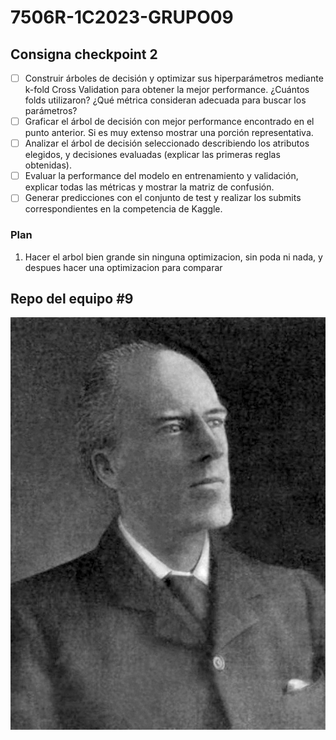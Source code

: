 # 7506R-1C2023-GRUPO09

## Consigna checkpoint 2
- [ ] Construir árboles de decisión y optimizar sus hiperparámetros mediante k-fold Cross Validation para obtener la mejor performance. ¿Cuántos folds utilizaron? ¿Qué métrica consideran adecuada para buscar los parámetros?
- [ ] Graficar el árbol de decisión con mejor performance encontrado en el punto anterior. Si es muy extenso mostrar una porción representativa.
- [ ] Analizar el árbol de decisión seleccionado describiendo los atributos elegidos, y decisiones evaluadas (explicar las primeras reglas obtenidas).
- [ ] Evaluar la performance del modelo en entrenamiento y validación, explicar todas las métricas y mostrar la matriz de confusión.
- [ ] Generar predicciones con el conjunto de test y realizar los submits correspondientes en la competencia de Kaggle.

### Plan
1. Hacer el arbol bien grande sin ninguna optimizacion, sin poda ni nada, y despues hacer una optimizacion para comparar

## Repo del equipo #9

![Karl Pearson](informe/images/Karl_Pearson.jpg)
